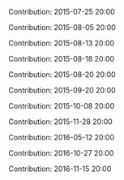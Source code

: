 Contribution: 2015-07-25 20:00

Contribution: 2015-08-05 20:00

Contribution: 2015-08-13 20:00

Contribution: 2015-08-18 20:00

Contribution: 2015-08-20 20:00

Contribution: 2015-09-20 20:00

Contribution: 2015-10-08 20:00

Contribution: 2015-11-28 20:00

Contribution: 2016-05-12 20:00

Contribution: 2016-10-27 20:00

Contribution: 2016-11-15 20:00

